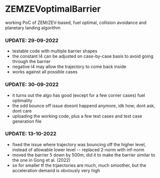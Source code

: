 # ZEMZEVoptimalBarrier

working PoC of ZEM/ZEV-based, fuel optimal, collision avoidance and planetary landing algorithm

### UPDATE: 29-09-2022 ###

- testable code with multiple barrier shapes
- the constant l4 can be adjusted on case-by-case basis to avoid going through the barrier
- negative l4 may allow the trajectory to come back inside
- works against all possible cases


### UPDATE: 30-09-2022 ###
- it turns out the algo has good (except for a few corner cases) fuel optimality
- the odd bounce off issue doesnt happend anymore, idk how; dont ask, dont care
- uploading the working code, plus a few test cases and test case generation file


### UPDATE: 13-10-2022 ###
- fixed the issue where trajectory was bouncing off the higher level, instead of allowable lower level
-- replaced 2-norm with inf-norm
- moved the barrier 5 down by 500m; did it to make the barrier similar to the one in Gong et al. (2022)
- so for smaller tf the trjaectories are much, much smoother, but the acceleration demand is obviously very high
